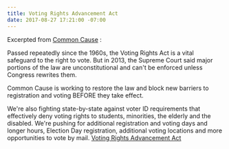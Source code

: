```yaml
---
title: Voting Rights Advancement Act
date: 2017-08-27 17:21:00 -07:00
---
```


Excerpted from [Common Cause](http://www.commoncause.org/issues/voting-and-elections/voting-rights/) :


Passed repeatedly since the 1960s, the Voting Rights Act is a vital safeguard to the right to vote. But in 2013, the Supreme Court said major portions of the law are unconstitutional and can't be enforced unless Congress rewrites them.

Common Cause is working to restore the law and block new barriers to registration and voting BEFORE they take effect. 

We're also fighting state-by-state against voter ID requirements that effectively deny voting rights to students, minorities, the elderly and the disabled. We're pushing for additional registration and voting days and longer hours, Election Day registration, additional voting locations and more opportunities to vote by mail.
[Voting Rights Advancement Act](https://www.congress.gov/bill/115th-congress/house-bill/2978) 